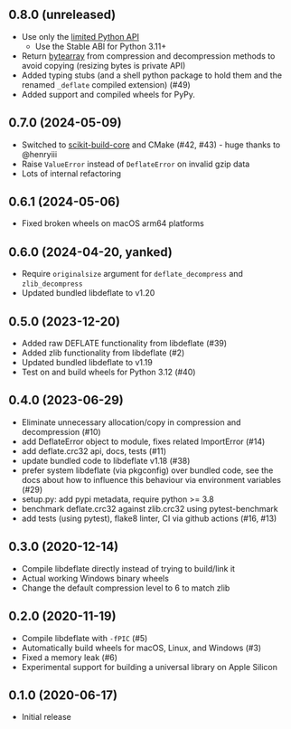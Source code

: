 ## 0.8.0 (unreleased)

* Use only the [limited Python API](https://docs.python.org/3/c-api/stable.html)
    * Use the Stable ABI for Python 3.11+
* Return [bytearray](https://docs.python.org/3/library/stdtypes.html#bytearray) from compression and decompression methods to avoid copying (resizing bytes is private API)
* Added typing stubs (and a shell python package to hold them and the renamed `_deflate` compiled extension) (#49)
* Added support and compiled wheels for PyPy.


## 0.7.0 (2024-05-09)

* Switched to [scikit-build-core](https://github.com/scikit-build/scikit-build-core) and CMake (#42, #43) - huge thanks to @henryiii
* Raise `ValueError` instead of `DeflateError` on invalid gzip data
* Lots of internal refactoring


## 0.6.1 (2024-05-06)

* Fixed broken wheels on macOS arm64 platforms


## 0.6.0 (2024-04-20, yanked)

* Require `originalsize` argument for `deflate_decompress` and `zlib_decompress`
* Updated bundled libdeflate to v1.20


## 0.5.0 (2023-12-20)

* Added raw DEFLATE functionality from libdeflate (#39)
* Added zlib functionality from libdeflate (#2)
* Updated bundled libdeflate to v1.19
* Test on and build wheels for Python 3.12 (#40)


## 0.4.0 (2023-06-29)

* Eliminate unnecessary allocation/copy in compression and decompression (#10)
* add DeflateError object to module, fixes related ImportError (#14)
* add deflate.crc32 api, docs, tests (#11)
* update bundled code to libdeflate v1.18 (#38)
* prefer system libdeflate (via pkgconfig) over bundled code, see the docs
  about how to influence this behaviour via environment variables (#29)
* setup.py: add pypi metadata, require python >= 3.8
* benchmark deflate.crc32 against zlib.crc32 using pytest-benchmark
* add tests (using pytest), flake8 linter, CI via github actions (#16, #13)


## 0.3.0 (2020-12-14)

* Compile libdeflate directly instead of trying to build/link it
* Actual working Windows binary wheels
* Change the default compression level to 6 to match zlib


## 0.2.0 (2020-11-19)

* Compile libdeflate with `-fPIC` (#5)
* Automatically build wheels for macOS, Linux, and Windows (#3)
* Fixed a memory leak (#6)
* Experimental support for building a universal library on Apple Silicon


## 0.1.0 (2020-06-17)

* Initial release
